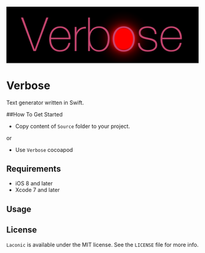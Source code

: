 <p align="center" >
  <img src="https://github.com/igormatyushkin014/Verbose/blob/master/Logo/logo-1024-300.png" alt="Verbose" title="Verbose">
</p>

# Verbose
Text generator written in Swift.

##How To Get Started

- Copy content of `Source` folder to your project.

or

- Use `Verbose` cocoapod

## Requirements

* iOS 8 and later
* Xcode 7 and later

## Usage

## License

`Laconic` is available under the MIT license. See the `LICENSE` file for more info.
